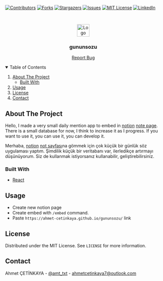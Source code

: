 [![Contributors][contributors-shield]][contributors-url]
[![Forks][forks-shield]][forks-url]
[![Stargazers][stars-shield]][stars-url]
[![Issues][issues-shield]][issues-url]
[![MIT License][license-shield]][license-url]
[![LinkedIn][linkedin-shield]][linkedin-url]

<br />
<p align="center">
  <a href="https://github.com/ahmet-cetinkaya/gununsozu">
    <img src="public/favicon.ico" alt="Logo" height="40">
  </a>

  <h3 align="center">gununsozu</h3>

  <p align="center">
    <a href="https://github.com/ahmet-cetinkaya/gununsozu/issues">Report Bug</a>
  </p>
</p>

<details open="open">
  <summary>Table of Contents</summary>
  <ol>
    <li>
      <a href="#about-the-project">About The Project</a>
      <ul>
        <li><a href="#built-with">Built With</a></li>
      </ul>
    </li>
    <li><a href="#usage">Usage</a></li>
    <li><a href="#license">License</a></li>
    <li><a href="#contact">Contact</a></li>
  </ol>
</details>

## About The Project

Hello, I made a very small daily mention app to embed in [notion](https://www.notion.so/) [note page](https://www.notion.so/ahmetcetinkaya/gununsozu-277ac52a2efb425f841bd9ff749bcf07). There is a small database for now, I think to increase it as I progress. If you want to use it, you can use it, you can develop it.

Merhaba, [notion](https://www.notion.so/) [not sayfası](https://www.notion.so/ahmetcetinkaya/gununsozu-277ac52a2efb425f841bd9ff749bcf07)na gömmek için çok küçük bir günlük söz uygulaması yaptım. Şimdilik küçük bir veritabanı var, ilerledikçe artırmayı düşünüyorum. Siz de kullanmak istiyorsanız kullanabilir, geliştirebilirsiniz.

### Built With

* [React](https://github.com/facebook/react)

## Usage
- Create new notion page
- Create embed with ```/embed``` command.
- Paste ```https://ahmet-cetinkaya.github.io/gununsozu/``` link

## License

Distributed under the MIT License. See `LICENSE` for more information.

## Contact

Ahmet ÇETİNKAYA - [@amt_txt](https://twitter.com/amt_txt) - [ahmetcetinkaya7@outlook.com](mailto:ahmetcetinkaya7@outlook.com)

[contributors-shield]: https://img.shields.io/github/contributors/ahmet-cetinkaya/gununsozu.svg?style=for-the-badge
[contributors-url]: https://github.com/ahmet-cetinkaya/gununsozu/graphs/contributors
[forks-shield]: https://img.shields.io/github/forks/ahmet-cetinkaya/gununsozu.svg?style=for-the-badge
[forks-url]: https://github.com/ahmet-cetinkaya/gununsozu/network/members
[stars-shield]: https://img.shields.io/github/stars/ahmet-cetinkaya/gununsozu.svg?style=for-the-badge
[stars-url]: https://github.com/ahmet-cetinkaya/gununsozu/stargazers
[issues-shield]: https://img.shields.io/github/issues/ahmet-cetinkaya/gununsozu.svg?style=for-the-badge
[issues-url]: https://github.com/ahmet-cetinkaya/gununsozu/issues
[license-shield]: https://img.shields.io/github/license/ahmet-cetinkaya/gununsozu.svg?style=for-the-badge
[license-url]: https://github.com/ahmet-cetinkaya/gununsozu/blob/master/LICENSE
[linkedin-shield]: https://img.shields.io/badge/-LinkedIn-black.svg?style=for-the-badge&logo=linkedin&colorB=555
[linkedin-url]: https://linkedin.com/in/ahmet-cetinkaya
